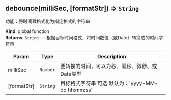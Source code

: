 <a name="debounce"></a>

## debounce(milliSec, [formatStr]) ⇒ <code>String</code>
功能：将时间戳格式化为指定格式的字符串

**Kind**: global function  
**Returns**: <code>String</code> - - 根据目标时间格式，将时间数值（或Date）转换成的时间字符串  

| Param | Type | Description |
| --- | --- | --- |
| milliSec | <code>Number</code> | 要转换的时间，可以为秒、毫秒、微秒、或Date类型 |
| [formatStr] | <code>String</code> | 目标格式字符串 可选 默认为：'yyyy-MM-dd hh:mm:ss' |

